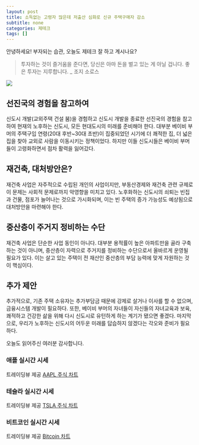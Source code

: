 ```yaml
---
layout: post
title: 소득없는 고령자 많은데 저출산 심화로 신규 주택구매자 감소
subtitle: none
categories: 제테크
tags: []
---
```


안녕하세요! 부자되는 습관, 오늘도 제테크 잘 하고 계시나요?

> 투자하는 것이 즐거움을 준다면, 당신은 아마 돈을 벌고 있는 게 아닐 겁니다. 좋은 투자는 지루합니다. _ 조지 소로스





![](https://source.unsplash.com/800x450/?luxury)

##  선진국의 경험을 참고하여
신도시 개발(교외주택 건설 붐)을 경험하고 신도시 개발을 종료한 선진국의 경험을 참고하여 현재의 노후하는 신도시, 모든 현대도시의 미래를 준비해야 한다. 대부분 베이비 부머의 주택구입 연령(20대 후반~30대 초반)이 집중되었던 시기에 더 쾌적한 집, 더 넓은 집을 찾아 교외로 사람을 이동시키는 정책이었다. 하지만 이들 신도시들은 베이비 부머들이 고령화하면서 점차 활력을 잃어갔다.
##  재건축, 대처방안은?
재건축 사업은 자주적으로 수립된 개인의 사업이지만, 부동산경제와 재건축 관련 규제로 이 문제는 사회적 문제로까지 악영향을 미치고 있다. 노후화하는 신도시의 쇠퇴는 빈집과 건물, 점포가 늘어나는 것으로 가시화되며, 이는 빈 주택의 증가 가능성도 예상됨으로 대처방안을 마련해야 한다. 
## 중산층이 주거지 정비하는 수단
재건축 사업은 단순한 사업 동인이 아니다. 대부분 용적률이 높은 아파트만을 골라 구축하는 것이 아니며, 중산층이 자력으로 주거지를 정비하는 수단으로서 올바르게 운영될 필요가 있다. 이는 살고 있는 주택이 전 재산인 중산층의 부담 능력에 맞게 자원하는 것이 핵심이다.
## 추가 제안
추가적으로, 기존 주택 소유자는 추가부담금 때문에 강제로 살거나 이사를 할 수 없으며, 금융시스템 개발이 필요하다. 또한, 베이비 부머의 자녀들이 자신들의 자녀교육과 보육, 쾌적하고 건강한 삶을 위해 다시 신도시로 유턴하게 하는 계기가 됐으면 좋겠다. 마지막으로, 우리가 노후하는 신도시의 어두운 미래를 답습하지 않겠다는 각오와 준비가 필요하다.

오늘도 읽어주신 여러분 감사합니다.

### 애플 실시간 시세


<!-- TradingView Widget BEGIN -->
<div class="tradingview-widget-container">
  <div id="tradingview_6a264"></div>
  <div class="tradingview-widget-copyright">트레이딩뷰 제공 <a href="https://kr.tradingview.com/symbols/NASDAQ-AAPL/" rel="noopener" target="_blank"><span class="blue-text">AAPL 주식 차트</span></a></div>
  <script type="text/javascript" src="https://s3.tradingview.com/tv.js"></script>
  <script type="text/javascript">
  new TradingView.widget(
  {
  "autosize": true,
  "symbol": "NASDAQ:AAPL",
  "interval": "D",
  "timezone": "Asia/Seoul",
  "theme": "light",
  "style": "1",
  "locale": "kr",
  "toolbar_bg": "#f1f3f6",
  "enable_publishing": false,
  "hide_top_toolbar": true,
  "hide_legend": true,
  "save_image": false,
  "container_id": "tradingview_6a264"
}
  );
  </script>
</div>
<!-- TradingView Widget END -->


### 테슬라 실시간 시세


<!-- TradingView Widget BEGIN -->
<div class="tradingview-widget-container">
  <div id="tradingview_39d77"></div>
  <div class="tradingview-widget-copyright">트레이딩뷰 제공 <a href="https://kr.tradingview.com/symbols/NASDAQ-TSLA/" rel="noopener" target="_blank"><span class="blue-text">TSLA 주식 차트</span></a></div>
  <script type="text/javascript" src="https://s3.tradingview.com/tv.js"></script>
  <script type="text/javascript">
  new TradingView.widget(
  {
  "autosize": true,
  "symbol": "NASDAQ:TSLA",
  "interval": "D",
  "timezone": "Asia/Seoul",
  "theme": "light",
  "style": "1",
  "locale": "kr",
  "toolbar_bg": "#f1f3f6",
  "enable_publishing": false,
  "hide_top_toolbar": true,
  "hide_legend": true,
  "save_image": false,
  "container_id": "tradingview_39d77"
}
  );
  </script>
</div>
<!-- TradingView Widget END -->


### 비트코인 실시간 시세


<!-- TradingView Widget BEGIN -->
<div class="tradingview-widget-container">
  <div id="tradingview_3f91e"></div>
  <div class="tradingview-widget-copyright">트레이딩뷰 제공 <a href="https://kr.tradingview.com/symbols/BTCUSD/?exchange=BITSTAMP" rel="noopener" target="_blank"><span class="blue-text">Bitcoin 차트</span></a></div>
  <script type="text/javascript" src="https://s3.tradingview.com/tv.js"></script>
  <script type="text/javascript">
  new TradingView.widget(
  {
  "autosize": true,
  "symbol": "BITSTAMP:BTCUSD",
  "interval": "D",
  "timezone": "Asia/Seoul",
  "theme": "light",
  "style": "1",
  "locale": "kr",
  "toolbar_bg": "#f1f3f6",
  "enable_publishing": false,
  "hide_top_toolbar": true,
  "hide_legend": true,
  "save_image": false,
  "container_id": "tradingview_3f91e"
}
  );
  </script>
</div>
<!-- TradingView Widget END -->

